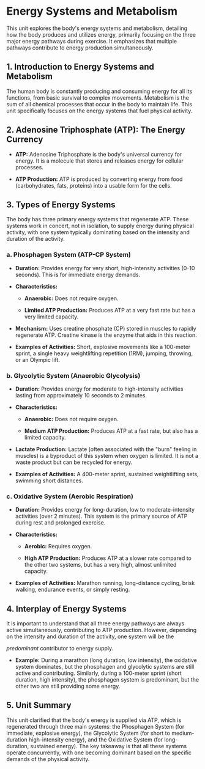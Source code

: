 Energy Systems and Metabolism
=============================

This unit explores the body's energy systems and metabolism, detailing how the body produces and utilizes energy, primarily focusing on the three major energy pathways during exercise. It emphasizes that multiple pathways contribute to energy production simultaneously.

1\. Introduction to Energy Systems and Metabolism
-------------------------------------------------

The human body is constantly producing and consuming energy for all its functions, from basic survival to complex movements. Metabolism is the sum of all chemical processes that occur in the body to maintain life. This unit specifically focuses on the energy systems that fuel physical activity.

2\. Adenosine Triphosphate (ATP): The Energy Currency
-----------------------------------------------------

*   **ATP:** Adenosine Triphosphate is the body's universal currency for energy. It is a molecule that stores and releases energy for cellular processes.
    
*   **ATP Production:** ATP is produced by converting energy from food (carbohydrates, fats, proteins) into a usable form for the cells.
    

3\. Types of Energy Systems
---------------------------

The body has three primary energy systems that regenerate ATP. These systems work in concert, not in isolation, to supply energy during physical activity, with one system typically dominating based on the intensity and duration of the activity.

### a. Phosphagen System (ATP-CP System)

*   **Duration:** Provides energy for very short, high-intensity activities (0-10 seconds). This is for immediate energy demands.
    
*   **Characteristics:**
    
    *   **Anaerobic:** Does not require oxygen.
        
    *   **Limited ATP Production:** Produces ATP at a very fast rate but has a very limited capacity.
        
*   **Mechanism:** Uses creatine phosphate (CP) stored in muscles to rapidly regenerate ATP. Creatine kinase is the enzyme that aids in this reaction.
    
*   **Examples of Activities:** Short, explosive movements like a 100-meter sprint, a single heavy weightlifting repetition (1RM), jumping, throwing, or an Olympic lift.
    

### b. Glycolytic System (Anaerobic Glycolysis)

*   **Duration:** Provides energy for moderate to high-intensity activities lasting from approximately 10 seconds to 2 minutes.
    
*   **Characteristics:**
    
    *   **Anaerobic:** Does not require oxygen.
        
    *   **Medium ATP Production:** Produces ATP at a fast rate, but also has a limited capacity.
        

*   **Lactate Production:** Lactate (often associated with the "burn" feeling in muscles) is a byproduct of this system when oxygen is limited. It is not a waste product but can be recycled for energy.
    
*   **Examples of Activities:** A 400-meter sprint, sustained weightlifting sets, swimming short distances.
    

### c. Oxidative System (Aerobic Respiration)

*   **Duration:** Provides energy for long-duration, low to moderate-intensity activities (over 2 minutes). This system is the primary source of ATP during rest and prolonged exercise.
    
*   **Characteristics:**
    
    *   **Aerobic:** Requires oxygen.
        
    *   **High ATP Production:** Produces ATP at a slower rate compared to the other two systems, but has a very high, almost unlimited capacity.
        

*   **Examples of Activities:** Marathon running, long-distance cycling, brisk walking, endurance events, or simply resting.
    

4\. Interplay of Energy Systems
-------------------------------

It is important to understand that all three energy pathways are always active simultaneously, contributing to ATP production. However, depending on the intensity and duration of the activity, one system will be the

_predominant_ contributor to energy supply.

*   **Example:** During a marathon (long duration, low intensity), the oxidative system dominates, but the phosphagen and glycolytic systems are still active and contributing. Similarly, during a 100-meter sprint (short duration, high intensity), the phosphagen system is predominant, but the other two are still providing some energy.
    

5\. Unit Summary
----------------

This unit clarified that the body's energy is supplied via ATP, which is regenerated through three main systems: the Phosphagen System (for immediate, explosive energy), the Glycolytic System (for short to medium-duration high-intensity energy), and the Oxidative System (for long-duration, sustained energy). The key takeaway is that all these systems operate concurrently, with one becoming dominant based on the specific demands of the physical activity.